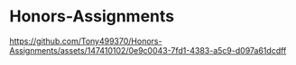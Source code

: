 # Honors-Assignments

https://github.com/Tony499370/Honors-Assignments/assets/147410102/0e9c0043-7fd1-4383-a5c9-d097a61dcdff

